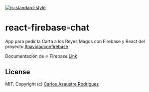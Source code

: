 [![js-standard-style](https://img.shields.io/badge/code%20style-standard-brightgreen.svg)](http://standardjs.com/)

# react-firebase-chat

App para pedir la Carta a los Reyes Magos con Firebase y React del proyecto [#navidadconfirebase](https://navidadconfirebase.es)

Documentación de 🔥 Firebase [Link](https://g.co/firebase/bits)

## License
MIT. Copyright (c) [Carlos Azaustre Rodriguez](https://carlosazaustre.es/blog)
